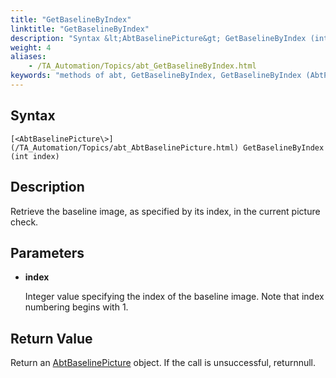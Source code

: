 ```yaml
--- 
title: "GetBaselineByIndex"
linktitle: "GetBaselineByIndex"
description: "Syntax &lt;AbtBaselinePicture&gt; GetBaselineByIndex (int index) Description Retrieve the baseline image, as specified by its index, in the current picture check. Parameters index Integer value specifying ..."
weight: 4
aliases: 
    - /TA_Automation/Topics/abt_GetBaselineByIndex.html
keywords: "methods of abt, GetBaselineByIndex, GetBaselineByIndex (AbtPictureCheck), AbtPictureCheck, getbaselinebyindex, abtpicturecheck getbaselinebyindex, baseline image by index, get baseline image in current picture check"
---
```


## Syntax

`[<AbtBaselinePicture\>](/TA_Automation/Topics/abt_AbtBaselinePicture.html) GetBaselineByIndex (int index)`

## Description

Retrieve the baseline image, as specified by its index, in the current picture check.

## Parameters

-   **index**

    Integer value specifying the index of the baseline image. Note that index numbering begins with 1.


## Return Value

Return an [AbtBaselinePicture](/TA_Automation/Topics/abt_AbtBaselinePicture.html) object. If the call is unsuccessful, returnnull.




